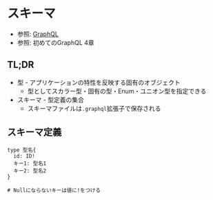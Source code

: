 # スキーマ
- 参照: [GraphQL](https://graphql.org/)
- 参照: 初めてのGraphQL 4章

## TL;DR
- 型 - アプリケーションの特性を反映する固有のオブジェクト
  - 型としてスカラー型・固有の型・Enum・ユニオン型を指定できる
- スキーマ - 型定義の集合
  - スキーマファイルは`.graphql`拡張子で保存される

## スキーマ定義
```
type 型名{
  id: ID!
  キー1: 型名1
  キー2: 型名2
}

# Nullにならないキーは値に!をつける
```
